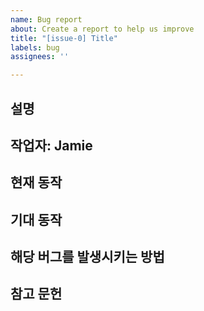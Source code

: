 ```yaml
---
name: Bug report
about: Create a report to help us improve
title: "[issue-0] Title"
labels: bug
assignees: ''

---
```


## 설명
## 작업자: Jamie
## 현재 동작
## 기대 동작
## 해당 버그를 발생시키는 방법
## 참고 문헌
